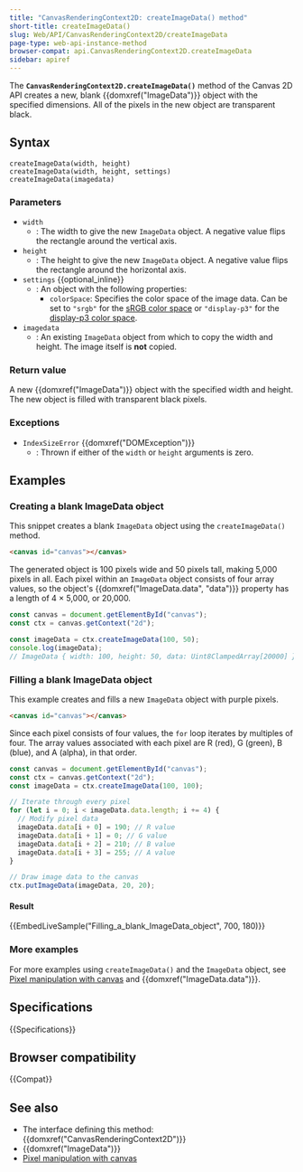 ```yaml
---
title: "CanvasRenderingContext2D: createImageData() method"
short-title: createImageData()
slug: Web/API/CanvasRenderingContext2D/createImageData
page-type: web-api-instance-method
browser-compat: api.CanvasRenderingContext2D.createImageData
sidebar: apiref
---
```


The **`CanvasRenderingContext2D.createImageData()`** method of
the Canvas 2D API creates a new, blank {{domxref("ImageData")}} object with the
specified dimensions. All of the pixels in the new object are transparent black.

## Syntax

```js-nolint
createImageData(width, height)
createImageData(width, height, settings)
createImageData(imagedata)
```

### Parameters

- `width`
  - : The width to give the new `ImageData` object. A negative value flips the
    rectangle around the vertical axis.
- `height`
  - : The height to give the new `ImageData` object. A negative value flips the
    rectangle around the horizontal axis.
- `settings` {{optional_inline}}
  - : An object with the following properties:
    - `colorSpace`: Specifies the color space of the image data. Can be set to `"srgb"` for the [sRGB color space](https://en.wikipedia.org/wiki/SRGB) or `"display-p3"` for the [display-p3 color space](https://en.wikipedia.org/wiki/DCI-P3).
- `imagedata`
  - : An existing `ImageData` object from which to copy the width and height.
    The image itself is **not** copied.

### Return value

A new {{domxref("ImageData")}} object with the specified width and height. The new
object is filled with transparent black pixels.

### Exceptions

- `IndexSizeError` {{domxref("DOMException")}}
  - : Thrown if either of the `width` or `height` arguments is zero.

## Examples

### Creating a blank ImageData object

This snippet creates a blank `ImageData` object using the
`createImageData()` method.

```html
<canvas id="canvas"></canvas>
```

The generated object is 100 pixels wide and 50 pixels tall, making 5,000 pixels in all.
Each pixel within an `ImageData` object consists of four array values, so the
object's {{domxref("ImageData.data", "data")}} property has a length of 4 × 5,000, or
20,000.

```js
const canvas = document.getElementById("canvas");
const ctx = canvas.getContext("2d");

const imageData = ctx.createImageData(100, 50);
console.log(imageData);
// ImageData { width: 100, height: 50, data: Uint8ClampedArray[20000] }
```

### Filling a blank ImageData object

This example creates and fills a new `ImageData` object with purple pixels.

```html
<canvas id="canvas"></canvas>
```

Since each pixel consists of four values, the `for` loop iterates by
multiples of four. The array values associated with each pixel are R (red), G (green), B
(blue), and A (alpha), in that order.

```js
const canvas = document.getElementById("canvas");
const ctx = canvas.getContext("2d");
const imageData = ctx.createImageData(100, 100);

// Iterate through every pixel
for (let i = 0; i < imageData.data.length; i += 4) {
  // Modify pixel data
  imageData.data[i + 0] = 190; // R value
  imageData.data[i + 1] = 0; // G value
  imageData.data[i + 2] = 210; // B value
  imageData.data[i + 3] = 255; // A value
}

// Draw image data to the canvas
ctx.putImageData(imageData, 20, 20);
```

#### Result

{{EmbedLiveSample("Filling_a_blank_ImageData_object", 700, 180)}}

### More examples

For more examples using `createImageData()` and the `ImageData`
object, see [Pixel manipulation with canvas](/en-US/docs/Web/API/Canvas_API/Tutorial/Pixel_manipulation_with_canvas) and {{domxref("ImageData.data")}}.

## Specifications

{{Specifications}}

## Browser compatibility

{{Compat}}

## See also

- The interface defining this method: {{domxref("CanvasRenderingContext2D")}}
- {{domxref("ImageData")}}
- [Pixel manipulation with canvas](/en-US/docs/Web/API/Canvas_API/Tutorial/Pixel_manipulation_with_canvas)
